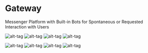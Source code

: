 # Gateway
Messenger Platform with Built-in Bots for Spontaneous or Requested Interaction with Users

 ![alt-tag](https://raw.githubusercontent.com/ScrypticLabs/Gateway/master/ios/imgs/1.png)   ![alt-tag](https://raw.githubusercontent.com/ScrypticLabs/Gateway/master/ios/imgs/2.png)    ![alt-tag](https://raw.githubusercontent.com/ScrypticLabs/Gateway/master/ios/imgs/3.png)    ![alt-tag](https://raw.githubusercontent.com/ScrypticLabs/Gateway/master/ios/imgs/4.png)
 
  ![alt-tag](https://raw.githubusercontent.com/ScrypticLabs/Gateway/master/ios/imgs/5.png)   ![alt-tag](https://raw.githubusercontent.com/ScrypticLabs/Gateway/master/ios/imgs/6.png)    ![alt-tag](https://raw.githubusercontent.com/ScrypticLabs/Gateway/master/ios/imgs/7.png)    ![alt-tag](https://raw.githubusercontent.com/ScrypticLabs/Gateway/master/ios/imgs/8.png)
 
